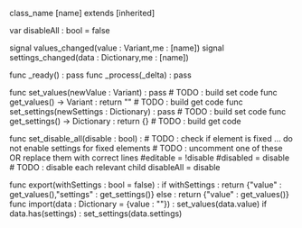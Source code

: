 class_name [name]
extends [inherited]

var disableAll : bool = false

signal values_changed(value : Variant,me : [name])
signal settings_changed(data : Dictionary,me : [name])

func _ready() : pass
func _process(_delta) : pass

func set_values(newValue : Variant) : pass # TODO : build set code
func get_values() -> Variant : return ""   # TODO : build get code
func set_settings(newSettings : Dictionary) : pass # TODO : build set code
func get_settings() -> Dictionary : return {}      # TODO : build get code

func set_disable_all(disable : bool) :
	# TODO : check if element is fixed ... do not enable settings for fixed elements
	# TODO : uncomment one of these OR replace them with correct lines
	#editable = !disable
	#disabled = disable
	# TODO : disable each relevant child
	disableAll = disable

func export(withSettings : bool = false) :
	if withSettings : return {"value" : get_values(),"settings" : get_settings()}
	else : return {"value" : get_values()}
func import(data : Dictionary = {value : ""}) :
	set_values(data.value)
	if data.has(settings) : set_settings(data.settings)

